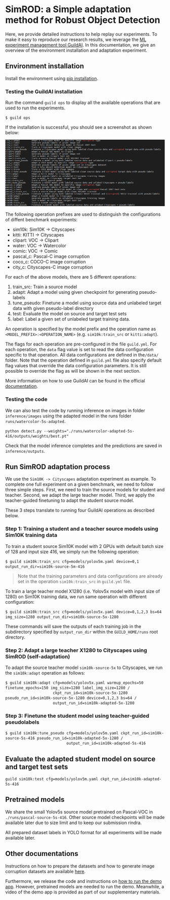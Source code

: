 # SimROD: a Simple adaptation method for Robust Object Detection

Here, we provide detailed instructions to help replay our experiments. To make it easy to reproduce our research results, we leverage the [ML experiment management tool GuildAI](https://guild.ai/).
In this documentation, we give an overview of the environment installation and adaptation experiment.

## Environment installation

Install the environment using [pip installation](installation.md). 

### Testing the GuildAI installation

Run the command `guild ops` to display all the available operations that are used to run the experiments. 

```
$ guild ops
```

If the installation is successful, you should see a screenshot as shown below:

![Guild Operations for SimROD experiments](guild_ops.PNG)


The following operation prefixes are used to distinguish the configurations of diffent benchmark experiments:

- sim10k:  Sim10K -> Cityscapes
- kitti: KITTI -> Cityscapes
- clipart: VOC -> Clipart
- water: VOC -> Watercolor
- comic: VOC -> Comic
- pascal_c: Pascal-C image corruption
- coco_c: COCO-C image corruption
- city_c: Cityscapes-C image corruption

For each of the above models, there are 5 different operations: 

1. train_src: Train a source model
2. adapt: Adapt a model using given checkpoint for generating pseudo-labels
3. tune_pseudo: Finetune a model using source data and unlabeled target data with given pseudo-label directory
4. test: Evaluate the model on source and target test sets
5. label: Label a given set of unlabeled target training data.

An operation is specified by the model prefix and the operation name as `<MODEL_PREFIX>:<OPERATION_NAME>` (e.g. `sim10k:train_src` or `kitti:adapt`).

The flags for each operation are pre-configured in the file `guild.yml`. For each operation, the `data` flag value is set to read the data configuration specific to that operation. All data configurations are defined in the`/data/` folder.
Note that the operation defined in `guild.yml` file also specify default flag values that override the data configuration parameters. It is still possible to override the flag as will be shown in the next section.

More information on how to use GuildAI can be found in the official [documentation](https://my.guild.ai/t/guild-ai-documentation/64). 

### Testing the code

We can also test the code by running inference on images in folder `inference/images` using the adapted model in the runs folder `runs/watercolor-5s-adapted`.

```
python detect.py --weights="./runs/watercolor-adapted-5s-416/outputs/weights/best.pt"
```

Check that the model inference completes and the predictions are saved in `inference/outputs`.


## Run SimROD adaptation process

We use the `Sim10K -> Cityscapes` adaptation experiment as example. To complete one full experiment on a given benchmark, we need to follow three simple steps.
First, we need to train the source models for student and teacher. Second, we adapt the large teacher model. Third, we apply the teacher-guided finetuning to adapt the student source model.

These 3 steps translate to running four GuildAI operations as described below.

### Step 1: Training a student and a teacher source models using Sim10K training data

To train a student source Sim10K model with 2 GPUs with default batch size of 128 and input size 416, we simply run the following operation:

```
$ guild sim10k:train_src cfg=models/yolov5m.yaml device=0,1 output_run_dir=sim10k-source-5m-416
```

> Note that the training parameters and data configurations are already set in the operation `sim10k:train_src` in `guild.yml` file. 

To train a large teacher model X1280 (i.e. Yolov5x model with input size of 1280) on Sim10K training data, we run same operation with different configuration:

```
$ guild sim10k:train_src cfg=models/yolov5x.yaml device=0,1,2,3 bs=64 img_size=1280 output_run_dir=sim10k-source-5x-1280
```

These commands will save the outputs of each training job in the subdirectory specified by `output_run_dir` within the `GUILD_HOME/runs` root directory.


### Step 2: Adapt a large teacher X1280 to Cityscapes using SimROD (self-adaptation)

To adapt the source teacher model `sim10k-source-5x` to Cityscapes, we run the `sim10k:adapt` operation as follows:

```
$ guild sim10k:adapt cfg=models/yolov5x.yaml warmup_epochs=50 finetune_epochs=150 img_size=1280 label_img_size=1280 /
                     ckpt_run_id=sim10k-source-5x-1280 pseudo_run_id=sim10k-source-5x-1280 device=0,1,2,3 bs=64 /
                     output_run_id=sim10k-adapted-5x-1280
```

### Step 3: Finetune the student model using teacher-guided pseudolabels

```
$ guild sim10k:tune_pseudo cfg=models/yolov5m.yaml ckpt_run_id=sim10k-source-5s-416 pseudo_run_id=sim10k-adapted-5x-1280 /
                           output_run_id=sim10k-adapted-5s-416
```

## Evaluate the adapted student model on source and target test sets

```
guild sim10k:test cfg=models/yolov5m.yaml ckpt_run_id=sim10k-adapted-5s-416
```

## Pretrained models

We share the small Yolov5s source model pretrained on Pascal-VOC in `./runs/pascal-source-5s-416`. Other source model checkpoints will be made available later due to size limit and to keep our submission rindra. 

All prepared dataset labels in YOLO format for all experiments will be made available later.

## Other documentations

Instructions on how to prepare the datasets and how to generate image corruption datasets are available [here](preparing_data.md).

Furthermore, we release the code and instructions on [how to run the demo app](running_demo.md). However, pretrained models are needed to run the demo. Meanwhile, a video of the demo app is provided as part of our supplementary materials.

